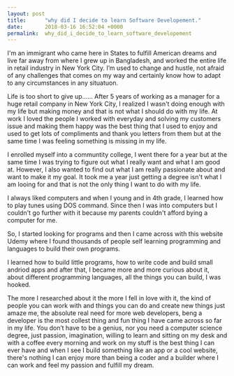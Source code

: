 ```yaml
---
layout: post
title:      "why did I decide to learn Software Developement."
date:       2018-03-16 16:52:04 +0000
permalink:  why_did_i_decide_to_learn_software_developement
---
```



I'm an immigrant  who came here in States to fulfill American dreams and live far away from where I grew up in Bangladesh, and worked the entire life in retail industry in New York City. I’m used to change and hustle, not afraid of any challenges that comes on my way and certainly know how to adapt to any circumstances in any situatuon.


Life is too short to give up......
After 5 years of working as a manager for a huge retail company in New York City, I realized I wasn't doing enough with my life but making money and that is not what I should do with my life. At work I loved the people I worked with everyday and solving my customers issue and making them happy was the best thing that I used to enjoy and used to get lots of compliments and thank you letters from them but at the same time I was feeling something is missing in my life.

I enrolled myself into  a communtity college, I went there for a year but at the same time I was trying to figure out what I really want and what I am good at. However, I also wanted to find out what I am really passionate about and want to make it my goal. It took me a year just getting a degree isn't what I am looing for and that is not the only thing I want to do with my life.

I always liked computers and when I young and in 4th grade, I learned how to play tunes using DOS command. Since then I was into computers but I couldn't go further with it because my parents couldn't afford bying a computer for me. 

So, I started looking for programs and then I came across with this website Udemy where I found thousands of people self learning programming and languages to build their own programs.

I learned how to build little programs, how to write code and build small andriod apps and after that, I became more and more curious about it, about different programming languages, all the things you can build, I was hooked.

The more I researched about it the more I fell in love with it, the kind of people you can work with and things you can do and create new things just amaze me, the absolute real need for more web developers, beng a developer is the most collest thing and fun thing I have came across so far in my life. You don’t have to be a genius, nor you need a computer science degree, just passion, imagination, willing to learn and sitting on my desk and with a coffee every morning and work on my stuff is the best thing I can ever have and when I see I build something like an app or a cool website, there's nothing I can enjoy more than being a coder and a builder where I can work and feel my passion and fulfill my dream.
